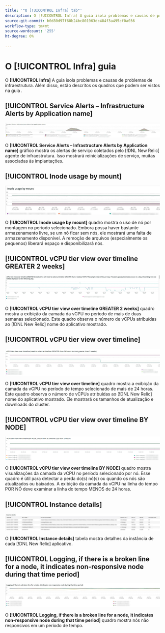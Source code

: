 ```yaml
---
title: '"O [!UICONTROL Infra] tab"'
description: O [!UICONTROL Infra] A guia isola problemas e causas de problemas de infraestrutura.
source-git-commit: b0d80d97f60b24bc801063dc484f3a495cf0a036
workflow-type: tm+mt
source-wordcount: '255'
ht-degree: 0%

---
```



# O [!UICONTROL Infra] guia

O **[!UICONTROL Infra]** A guia isola problemas e causas de problemas de infraestrutura. Além disso, estão descritos os quadros que podem ser vistos na guia .

## [!UICONTROL Service Alerts – Infrastructure Alerts by Application name]

![Alertas de serviço](../../assets/tools/observation-for-adobe-commerce/service-alerts.jpg)

O **[!UICONTROL Service Alerts – Infrastructure Alerts by Application name]** gráfico mostra os alertas de serviço coletados pelo [!DNL New Relic] agente de infraestrutura. Isso mostrará reinicializações de serviço, muitas associadas às implantações.

## [!UICONTROL Inode usage by mount]

![Uso do nó por montagem](../../assets/tools/observation-for-adobe-commerce/inode-usage-mount.jpg)

O **[!UICONTROL Inode usage by mount]** quadro mostra o uso de nó por montagem no período selecionado. Embora possa haver bastante armazenamento livre, se um nó ficar sem nós, ele mostrará uma falta de armazenamento disponível. A remoção de arquivos (especialmente os pequenos) liberará espaço e disponibilizará nós.

## [!UICONTROL vCPU tier view over timeline GREATER 2 weeks]

![Visualização da camada da vCPU na linha do tempo MAIOR 2 semanas](../../assets/tools/observation-for-adobe-commerce/vCPU-tier.jpg)

O **[!UICONTROL vCPU tier view over timeline GREATER 2 weeks]** quadro mostra a exibição da camada da vCPU no período de mais de duas semanas selecionado. Este quadro observa o número de vCPUs atribuídas ao [!DNL New Relic] nome do aplicativo mostrado.

## [!UICONTROL vCPU tier view over timeline]

![Exibição da camada da vCPU na linha do tempo](../../assets/tools/observation-for-adobe-commerce/vcpu-tier-24.jpg)

O **[!UICONTROL vCPU tier view over timeline]** quadro mostra a exibição da camada da vCPU no período de tempo selecionado de mais de 24 horas. Este quadro observa o número de vCPUs atribuídas ao [!DNL New Relic] nome do aplicativo mostrado. Ele mostrará os tamanhos de atualização e downloads do cluster.

## [!UICONTROL vCPU tier view over timeline BY NODE]

![Visualização da camada da vCPU na linha do tempo pelo NÓ](../../assets/tools/observation-for-adobe-commerce/infra_by_node.png)

O **[!UICONTROL vCPU tier view over timeline BY NODE]** quadro mostra visualizações da camada da vCPU no período selecionado por nó. Esse quadro é útil para detectar a perda do(s) nó(s) ou quando os nós são atualizados ou baixados. A exibição da camada da vCPU na linha do tempo POR NÓ deve examinar a linha do tempo MENOS de 24 horas.

## [!UICONTROL Instance details]

![Detalhes da instância](../../assets/tools/observation-for-adobe-commerce/instance-details.jpg)

O **[!UICONTROL Instance details]** tabela mostra detalhes da instância de cada [!DNL New Relic] aplicativo.

## [!UICONTROL Logging, if there is a broken line for a node, it indicates non-responsive node during that time period]

![nó não responsivo](../../assets/tools/observation-for-adobe-commerce/non-responsive-node.jpg)

O **[!UICONTROL Logging, if there is a broken line for a node, it indicates non-responsive node during that time period]** quadro mostra nós não responsivos em um período de tempo.
